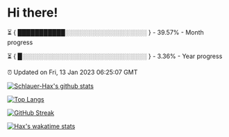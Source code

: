# Hi there!

⏳ { ███████████░░░░░░░░░░░░░░░░░░░ } - 39.57% - Month progress

⏳ { █░░░░░░░░░░░░░░░░░░░░░░░░░░░░░ } - 3.36% - Year progress

⏰ Updated on Fri, 13 Jan 2023 06:25:07 GMT


[![Schlauer-Hax's github stats](https://github-readme-stats.vercel.app/api?username=Schlauer-Hax&show_icons=true&theme=dark&count_private=true)](https://github.com/Schlauer-Hax)


[![Top Langs](https://github-readme-stats.vercel.app/api/top-langs/?username=Schlauer-Hax&layout=compact&theme=dark)](https://github.com/Schlauer-Hax?tab=repositories)

[![GitHub Streak](https://streak-stats.demolab.com?user=Schlauer-Hax&theme=dark)](https://git.io/streak-stats)

[![Hax's wakatime stats](https://github-readme-stats.vercel.app/api/wakatime?username=Hax&theme=dark)](https://wakatime.com/@Hax)

